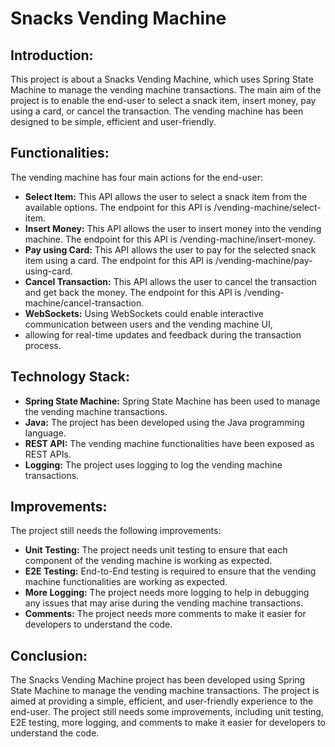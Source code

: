 # Snacks Vending Machine

## Introduction:

This project is about a Snacks Vending Machine, which uses Spring State Machine to manage the vending machine
transactions. The main aim of the project is to enable the end-user to select a snack item, insert money, pay using a
card, or cancel the transaction. The vending machine has been designed to be simple, efficient and user-friendly.

## Functionalities:

The vending machine has four main actions for the end-user:

- **Select Item:** This API allows the user to select a snack item from the available options. The endpoint for this API
  is /vending-machine/select-item.
- **Insert Money:** This API allows the user to insert money into the vending machine. The endpoint for this API is
  /vending-machine/insert-money.
- **Pay using Card:** This API allows the user to pay for the selected snack item using a card. The endpoint for this
  API is /vending-machine/pay-using-card.
- **Cancel Transaction:** This API allows the user to cancel the transaction and get back the money. The endpoint for
  this API is /vending-machine/cancel-transaction.
- **WebSockets:** Using WebSockets could enable interactive communication between users and the vending machine UI,
- allowing for real-time updates and feedback during the transaction process.

## Technology Stack:

- **Spring State Machine:** Spring State Machine has been used to manage the vending machine transactions.
- **Java:** The project has been developed using the Java programming language.
- **REST API:** The vending machine functionalities have been exposed as REST APIs.
- **Logging:** The project uses logging to log the vending machine transactions.

## Improvements:

The project still needs the following improvements:

- **Unit Testing:** The project needs unit testing to ensure that each component of the vending machine is working as
  expected.
- **E2E Testing:** End-to-End testing is required to ensure that the vending machine functionalities are working as
  expected.
- **More Logging:** The project needs more logging to help in debugging any issues that may arise during the vending
  machine transactions.
- **Comments:** The project needs more comments to make it easier for developers to understand the code.

## Conclusion:

The Snacks Vending Machine project has been developed using Spring State Machine to manage the vending machine
transactions. The project is aimed at providing a simple, efficient, and user-friendly experience to the end-user. The
project still needs some improvements, including unit testing, E2E testing, more logging, and comments to make it easier
for developers to understand the code.